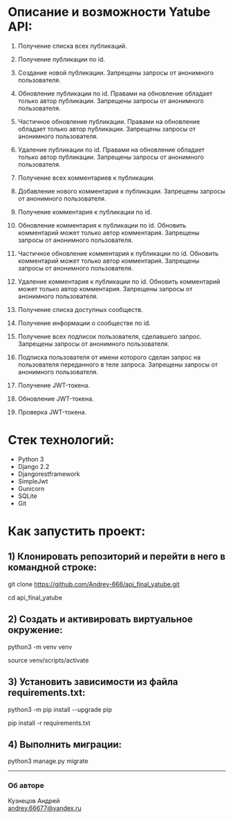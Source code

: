 # **Описание и возможности Yatube API:** 

1) Получение списка всех публикаций. 

2) Получение публикации по id. 

3) Создание новой публикации. Запрещены запросы от анонимного пользователя. 

4) Обновление публикации по id. Правами на обновление обладает только автор публикации. Запрещены запросы от анонимного пользователя. 

5) Частичное обновление публикации. Правами на обновление обладает только автор публикации. Запрещены запросы от анонимного пользователя. 

6) Удаление публикации по id. Правами на обновление обладает только автор публикации. Запрещены запросы от анонимного пользователя. 

7) Получение всех комментариев к публикации. 

8) Добавление нового комментария к публикации. Запрещены запросы от анонимного пользователя. 

9) Получение комментария к публикации по id. 

10) Обновление комментария к публикации по id. Обновить комментарий может только автор комментария. Запрещены запросы от анонимного пользователя. 

11) Частичное обновление комментария к публикации по id. Обновить комментарий может только автор комментария. Запрещены запросы от анонимного пользователя. 

12) Удаление комментария к публикации по id. Обновить комментарий может только автор комментария. Запрещены запросы от анонимного пользователя. 

13) Получение списка доступных сообществ. 

14) Получение информации о сообществе по id. 

15) Получение всех подписок пользователя, сделавшего запрос. Запрещены запросы от анонимного пользователя. 

16) Подписка пользователя от имени которого сделан запрос на пользователя переданного в теле запроса. Запрещены запросы от анонимного пользователя. 

17) Получение JWT-токена. 

18) Обновление JWT-токена. 

19) Проверка JWT-токена. 

 

# Стек технологий:

- Python 3
- Django 2.2
- Djangorestframework
- SimpleJwt
- Gunicorn
- SQLite
- Git
 

# **Как запустить проект:** 

 

## 1) Клонировать репозиторий и перейти в него в командной строке: 

 

git clone https://github.com/Andrey-666/api_final_yatube.git 

 

cd api_final_yatube 

 

## 2) Cоздать и активировать виртуальное окружение: 

 

python3 -m venv venv 

 

source venv/scripts/activate 

 

## 3) Установить зависимости из файла requirements.txt: 

 

python3 -m pip install --upgrade pip 

 

pip install -r requirements.txt 

 

## 4) Выполнить миграции: 

 

python3 manage.py migrate 


***
### Об авторе  
Кузнецов Андрей    
<andrey.66677@yandex.ru>
